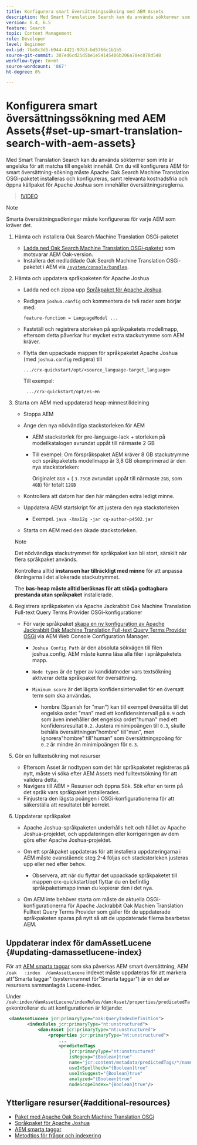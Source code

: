 ```yaml
---
title: Konfigurera smart översättningssökning med AEM Assets
description: Med Smart Translation Search kan du använda söktermer som inte är engelska för att matcha till engelskt innehåll. Om du vill konfigurera AEM för smart översättning-sökning måste Apache Oak Search Machine Translation OSGi-paketet installeras och konfigureras, samt relevanta kostnadsfria och öppna källpaket för Apache Joshua som innehåller översättningsreglerna.
version: 6.4, 6.5
feature: Search
topic: Content Management
role: Developer
level: Beginner
exl-id: 7be8c3d5-b944-4421-97b3-bd5766c1b1b5
source-git-commit: 307ed6cd25d5be1e54145406b206a78ec878d548
workflow-type: tm+mt
source-wordcount: '867'
ht-degree: 0%

---
```


# Konfigurera smart översättningssökning med AEM Assets{#set-up-smart-translation-search-with-aem-assets}

Med Smart Translation Search kan du använda söktermer som inte är engelska för att matcha till engelskt innehåll. Om du vill konfigurera AEM för smart översättning-sökning måste Apache Oak Search Machine Translation OSGi-paketet installeras och konfigureras, samt relevanta kostnadsfria och öppna källpaket för Apache Joshua som innehåller översättningsreglerna.

>[!VIDEO](https://video.tv.adobe.com/v/21291/?quality=9&learn=on)

>[!NOTE]
>
>Smarta översättningssökningar måste konfigureras för varje AEM som kräver det.

1. Hämta och installera Oak Search Machine Translation OSGi-paketet
   * [Ladda ned Oak Search Machine Translation OSGi-paketet](https://search.maven.org/#search%7Cgav%7C1%7Cg%3A%22org.apache.jackrabbit%22%20AND%20a%3A%22oak-search-mt%22) som motsvarar AEM Oak-version.
   * Installera det nedladdade Oak Search Machine Translation OSGi-paketet i AEM via [ `/system/console/bundles`](http://localhost:4502/system/console/bundles).

2. Hämta och uppdatera språkpaketen för Apache Joshua
   * Ladda ned och zippa upp [Språkpaket för Apache Joshua](https://cwiki.apache.org/confluence/display/JOSHUA/Language+Packs).
   * Redigera `joshua.config` och kommentera de två rader som börjar med:

      ```
      feature-function = LanguageModel ...
      ```

   * Fastställ och registrera storleken på språkpaketets modellmapp, eftersom detta påverkar hur mycket extra stackutrymme som AEM kräver.
   * Flytta den uppackade mappen för språkpaketet Apache Joshua (med `joshua.config` redigera) till

      ```
      .../crx-quickstart/opt/<source_language-target_language>
      ```

      Till exempel:

      ```
       .../crx-quickstart/opt/es-en
      ```

3. Starta om AEM med uppdaterad heap-minnestilldelning
   * Stoppa AEM
   * Ange den nya nödvändiga stackstorleken för AEM

      * AEM stackstorlek för pre-language-lack + storleken på modellkatalogen avrundat uppåt till närmaste 2 GB
      * Till exempel: Om förspråkspaket AEM kräver 8 GB stackutrymme och språkpaketets modellmapp är 3,8 GB okomprimerad är den nya stackstorleken:

         Originalet `8GB` + ( `3.75GB` avrundat uppåt till närmaste `2GB`, som `4GB`) för totalt `12GB`
   * Kontrollera att datorn har den här mängden extra ledigt minne.
   * Uppdatera AEM startskript för att justera den nya stackstorleken

      * Exempel. `java -Xmx12g -jar cq-author-p4502.jar`
   * Starta om AEM med den ökade stackstorleken.

   >[!NOTE]
   >
   >Det nödvändiga stackutrymmet för språkpaket kan bli stort, särskilt när flera språkpaket används.
   >
   >
   >Kontrollera alltid **instansen har tillräckligt med minne** för att anpassa ökningarna i det allokerade stackutrymmet.
   >
   >
   >The **bas-heap måste alltid beräknas för att stödja godtagbara prestanda utan språkpaket** installerade.

4. Registrera språkpaketen via Apache Jackrabbit Oak Machine Translation Full-text Query Terms Provider OSGi-konfigurationer

   * För varje språkpaket [skapa en ny konfiguration av Apache Jackrabbit Oak Machine Translation Full-text Query Terms Provider OSGi](http://localhost:4502/system/console/configMgr/org.apache.jackrabbit.oak.plugins.index.mt.MTFulltextQueryTermsProviderFactory) via AEM Web Console Configuration Manager.

      * `Joshua Config Path` är den absoluta sökvägen till filen joshua.config. AEM måste kunna läsa alla filer i språkpaketets mapp.
      * `Node types` är de typer av kandidatnoder vars textsökning aktiverar detta språkpaket för översättning.
      * `Minimum score` är det lägsta konfidensintervallet för en översatt term som ska användas.

         * hombre (Spanish for &quot;man&quot;) kan till exempel översätta till det engelska ordet &quot;man&quot; med ett konfidensintervall på `0.9` och som även innehåller det engelska ordet&quot;human&quot; med ett konfidensresultat `0.2`. Justera minimipoängen till `0.3`, skulle behålla översättningen&quot;hombre&quot; till&quot;man&quot;, men ignorera&quot;hombre&quot; till&quot;human&quot; som översättningspoäng för `0.2` är mindre än minimipoängen för `0.3`.

5. Gör en fulltextsökning mot resurser
   * Eftersom Asset är nodtypen som det här språkpaketet registreras på nytt, måste vi söka efter AEM Assets med fulltextsökning för att validera detta.
   * Navigera till AEM > Resurser och öppna Sök. Sök efter en term på det språk vars språkpaket installerades.
   * Finjustera den lägsta poängen i OSGi-konfigurationerna för att säkerställa att resultatet blir korrekt.

6. Uppdaterar språkpaket
   * Apache Joshua-språkpaketen underhålls helt och hållet av Apache Joshua-projektet, och uppdateringen eller korrigeringen av dem görs efter Apache Joshua-projektet.
   * Om ett språkpaket uppdateras för att installera uppdateringarna i AEM måste ovanstående steg 2-4 följas och stackstorleken justeras upp eller ned efter behov.

      * Observera, att när du flyttar det uppackade språkpaketet till mappen crx-quickstart/opt flyttar du en befintlig språkpaketsmapp innan du kopierar den i det nya.
   * Om AEM inte behöver starta om måste de aktuella OSGi-konfigurationerna för Apache Jackrabbit Oak Machien Translation Fulltext Query Terms Provider som gäller för de uppdaterade språkpaketen sparas på nytt så att de uppdaterade filerna bearbetas AEM.


## Uppdaterar index för damAssetLucene {#updating-damassetlucene-index}

För att [AEM smarta taggar](https://helpx.adobe.com/experience-manager/6-3/assets/using/touch-ui-smart-tags.html) som ska påverkas AEM smart översättning, AEM `/oak   :index  /damAssetLucene` indexet måste uppdateras för att markera att&quot;Smarta taggar&quot; (systemnamnet för&quot;Smarta taggar&quot;) är en del av resursens sammanlagda Lucene-index.

Under `/oak:index/damAssetLucene/indexRules/dam:Asset/properties/predicatedTags`kontrollerar du att konfigurationen är följande:

```xml
 <damAssetLucene jcr:primaryType="oak:QueryIndexDefinition">
        <indexRules jcr:primaryType="nt:unstructured">
            <dam:Asset jcr:primaryType="nt:unstructured">
                <properties jcr:primaryType="nt:unstructured">
                    ...
                    <predictedTags
                        jcr:primaryType="nt:unstructured"
                        isRegexp="{Boolean}true"
                        name="jcr:content/metadata/predictedTags/*/name"
                        useInSpellheck="{Boolean}true"
                        useInSuggest="{Boolean}true"
                        analyzed="{Boolean}true"
                        nodeScopeIndex="{Boolean}true"/>
```

## Ytterligare resurser{#additional-resources}

* [Paket med Apache Oak Search Machine Translation OSGi](https://search.maven.org/#search%7Cgav%7C1%7Cg%3A%22org.apache.jackrabbit%22%20AND%20a%3A%22oak-search-mt%22)
* [Språkpaket för Apache Joshua](https://cwiki.apache.org/confluence/display/JOSHUA/Language+Packs)
* [AEM smarta taggar](https://helpx.adobe.com/experience-manager/6-3/assets/using/touch-ui-smart-tags.html)
* [Metodtips för frågor och indexering](https://helpx.adobe.com/experience-manager/6-5/sites/deploying/using/best-practices-for-queries-and-indexing.html)
